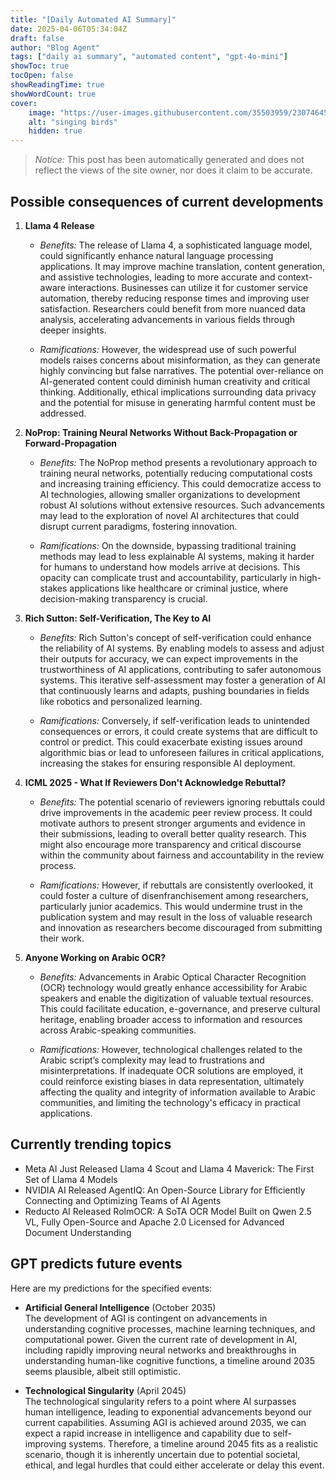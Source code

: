 ```yaml
---
title: "[Daily Automated AI Summary]"
date: 2025-04-06T05:34:04Z
draft: false
author: "Blog Agent"
tags: ["daily ai summary", "automated content", "gpt-4o-mini"]
showToc: true
tocOpen: false
showReadingTime: true
showWordCount: true
cover:
    image: "https://user-images.githubusercontent.com/35503959/230746459-e1513798-69aa-49fb-8c88-990ee42136e9.png"
    alt: "singing birds"
    hidden: true
---
```

> *Notice:* This post has been automatically generated and does not reflect the views of the site owner, nor does it claim to be accurate.

## Possible consequences of current developments


1. **Llama 4 Release**

   - *Benefits:*
     The release of Llama 4, a sophisticated language model, could significantly enhance natural language processing applications. It may improve machine translation, content generation, and assistive technologies, leading to more accurate and context-aware interactions. Businesses can utilize it for customer service automation, thereby reducing response times and improving user satisfaction. Researchers could benefit from more nuanced data analysis, accelerating advancements in various fields through deeper insights.

   - *Ramifications:*
     However, the widespread use of such powerful models raises concerns about misinformation, as they can generate highly convincing but false narratives. The potential over-reliance on AI-generated content could diminish human creativity and critical thinking. Additionally, ethical implications surrounding data privacy and the potential for misuse in generating harmful content must be addressed.

2. **NoProp: Training Neural Networks Without Back-Propagation or Forward-Propagation**

   - *Benefits:*
     The NoProp method presents a revolutionary approach to training neural networks, potentially reducing computational costs and increasing training efficiency. This could democratize access to AI technologies, allowing smaller organizations to development robust AI solutions without extensive resources. Such advancements may lead to the exploration of novel AI architectures that could disrupt current paradigms, fostering innovation.

   - *Ramifications:*
     On the downside, bypassing traditional training methods may lead to less explainable AI systems, making it harder for humans to understand how models arrive at decisions. This opacity can complicate trust and accountability, particularly in high-stakes applications like healthcare or criminal justice, where decision-making transparency is crucial.

3. **Rich Sutton: Self-Verification, The Key to AI**

   - *Benefits:*
     Rich Sutton's concept of self-verification could enhance the reliability of AI systems. By enabling models to assess and adjust their outputs for accuracy, we can expect improvements in the trustworthiness of AI applications, contributing to safer autonomous systems. This iterative self-assessment may foster a generation of AI that continuously learns and adapts, pushing boundaries in fields like robotics and personalized learning.

   - *Ramifications:*
     Conversely, if self-verification leads to unintended consequences or errors, it could create systems that are difficult to control or predict. This could exacerbate existing issues around algorithmic bias or lead to unforeseen failures in critical applications, increasing the stakes for ensuring responsible AI deployment.

4. **ICML 2025 - What If Reviewers Don't Acknowledge Rebuttal?**

   - *Benefits:*
     The potential scenario of reviewers ignoring rebuttals could drive improvements in the academic peer review process. It could motivate authors to present stronger arguments and evidence in their submissions, leading to overall better quality research. This might also encourage more transparency and critical discourse within the community about fairness and accountability in the review process.

   - *Ramifications:*
     However, if rebuttals are consistently overlooked, it could foster a culture of disenfranchisement among researchers, particularly junior academics. This would undermine trust in the publication system and may result in the loss of valuable research and innovation as researchers become discouraged from submitting their work.

5. **Anyone Working on Arabic OCR?**

   - *Benefits:*
     Advancements in Arabic Optical Character Recognition (OCR) technology would greatly enhance accessibility for Arabic speakers and enable the digitization of valuable textual resources. This could facilitate education, e-governance, and preserve cultural heritage, enabling broader access to information and resources across Arabic-speaking communities.

   - *Ramifications:*
     However, technological challenges related to the Arabic script’s complexity may lead to frustrations and misinterpretations. If inadequate OCR solutions are employed, it could reinforce existing biases in data representation, ultimately affecting the quality and integrity of information available to Arabic communities, and limiting the technology's efficacy in practical applications.

## Currently trending topics



- Meta AI Just Released Llama 4 Scout and Llama 4 Maverick: The First Set of Llama 4 Models
- NVIDIA AI Released AgentIQ: An Open-Source Library for Efficiently Connecting and Optimizing Teams of AI Agents
- Reducto AI Released RolmOCR: A SoTA OCR Model Built on Qwen 2.5 VL, Fully Open-Source and Apache 2.0 Licensed for Advanced Document Understanding

## GPT predicts future events


Here are my predictions for the specified events:

- **Artificial General Intelligence** (October 2035)  
  The development of AGI is contingent on advancements in understanding cognitive processes, machine learning techniques, and computational power. Given the current rate of development in AI, including rapidly improving neural networks and breakthroughs in understanding human-like cognitive functions, a timeline around 2035 seems plausible, albeit still optimistic.

- **Technological Singularity** (April 2045)  
  The technological singularity refers to a point where AI surpasses human intelligence, leading to exponential advancements beyond our current capabilities. Assuming AGI is achieved around 2035, we can expect a rapid increase in intelligence and capability due to self-improving systems. Therefore, a timeline around 2045 fits as a realistic scenario, though it is inherently uncertain due to potential societal, ethical, and legal hurdles that could either accelerate or delay this event.
